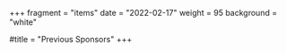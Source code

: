 +++
fragment = "items"
date = "2022-02-17"
weight = 95
background = "white"

#title = "Previous Sponsors"
+++
